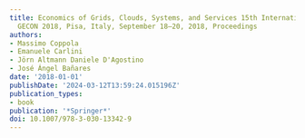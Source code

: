 ```yaml
---
title: Economics of Grids, Clouds, Systems, and Services 15th International Conference,
  GECON 2018, Pisa, Italy, September 18–20, 2018, Proceedings
authors:
- Massimo Coppola
- Emanuele Carlini
- Jörn Altmann Daniele D'Agostino
- José Ángel Bañares
date: '2018-01-01'
publishDate: '2024-03-12T13:59:24.015196Z'
publication_types:
- book
publication: '*Springer*'
doi: 10.1007/978-3-030-13342-9
---
```

